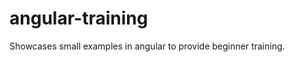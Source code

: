 angular-training
================

Showcases small examples in angular to provide beginner training.
